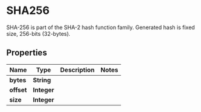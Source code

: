 

# SHA256

SHA-256 is part of the SHA-2 hash function family. Generated hash is fixed size, 256-bits (32-bytes).

## Properties

| Name | Type | Description | Notes |
|------------ | ------------- | ------------- | -------------|
|**bytes** | **String** |  |  |
|**offset** | **Integer** |  |  |
|**size** | **Integer** |  |  |



